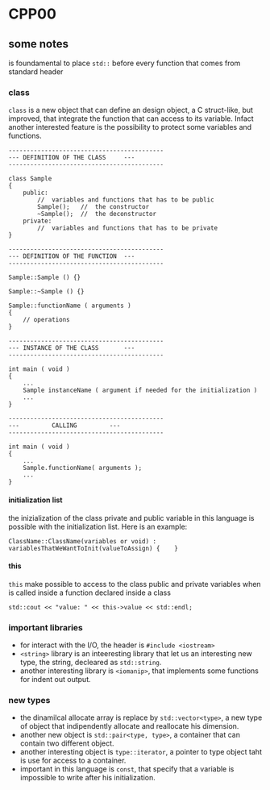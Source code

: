 # CPP00
## some notes
is foundamental to place `std::` before every function that comes from standard header
### class
`class` is a new object that can define an design object, a C struct-like, but improved, that integrate the function that can access to its variable. Infact another interested feature is the possibility to protect some variables and functions.
```
-------------------------------------------
---	DEFINITION OF THE CLASS		---
-------------------------------------------

class Sample
{
	public:
		//	variables and functions that has to be public
		Sample();	//	the constructor
		~Sample();	//	the deconstructor
	private:
		//	variables and functions that has to be private
}

-------------------------------------------
---	DEFINITION OF THE FUNCTION	---
-------------------------------------------

Sample::Sample () {}

Sample::~Sample () {}

Sample::functionName ( arguments )
{
	// operations
}

-------------------------------------------
---	INSTANCE OF THE CLASS		---
-------------------------------------------

int main ( void )
{
	...
	Sample instanceName ( argument if needed for the initialization )
	...
}

-------------------------------------------
--- 		CALLING			---
-------------------------------------------

int main ( void )
{
	...
	Sample.functionName( arguments );
	...
}
```

#### initialization list
the inizialization of the class private and public variable in this language is possible with the initialization list. Here is an example:
```
ClassName::ClassName(variables or void) : variablesThatWeWantToInit(valueToAssign) {	}
```

#### this
`this` make possible to access to the class public and private variables when is called inside a function declared inside a class
```
std::cout << "value: " << this->value << std::endl;
```

### important libraries
- for interact with the I/O, the header is `#include <iostream>`
- `<string>` library is an inteeresting library that let us an interesting new type, the string, decleared as `std::string`.
- another interesting library is `<iomanip>`, that implements some functions for indent out output.

### new types
- the dinamilcal allocate array is replace by `std::vector<type>`, a new type of object that indipendently allocate and reallocate his dimension.
- another new object is `std::pair<type, type>`, a container that can contain two different object.
- another interesting object is `type::iterator`, a pointer to type object taht is use for access to a container.
- important in this language is `const`, that specify that a variable is impossible to write after his initialization.
